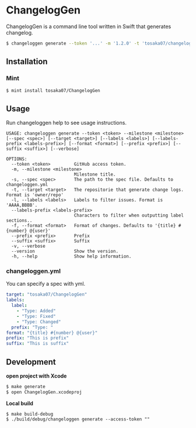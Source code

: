 # ChangelogGen

ChangelogGen is a command line tool written in Swift that generates changelog.

```sh
$ changeloggen generate --token '...' -m '1.2.0' -t 'tosaka07/changeloggen'
```

## Installation

### Mint

```sh
$ mint install tosaka07/ChangelogGen
```

## Usage

Run changeloggen help to see usage instructions.

```
USAGE: changeloggen generate --token <token> --milestone <milestone> [--spec <spec>] [--target <target>] [--labels <labels>] [--labels-prefix <labels-prefix>] [--format <format>] [--prefix <prefix>] [--suffix <suffix>] [--verbose]

OPTIONS:
  --token <token>         GitHub access token.
  -m, --milestone <milestone>
                          Milestone title.
  -s, --spec <spec>       The path to the spec file. Defaults to changeloggen.yml
  -t, --target <target>   The repositorie that generate change logs. Format is 'owner/repo'
  -l, --labels <labels>   Labels to filter issues. Format is 'AAAA,BBBB'.
  --labels-prefix <labels-prefix>
                          Characters to filter when outputting label sections..
  -f, --format <format>   Format of changes. Defaults to '{title} #{number} @{user}'
  --prefix <prefix>       Prefix
  --suffix <suffix>       Suffix
  -v, --verbose
  --version               Show the version.
  -h, --help              Show help information.
```

### changeloggen.yml

You can specify a spec with yml.

```yml
target: "tosaka07/ChangelogGen"
labels:
  label:
    - "Type: Added"
    - "Type: Fixed"
    - "Type: Changed"
  prefix: "Type: "
format: "{title} #{number} @{user}"
prefix: "This is prefix"
suffix: "This is suffix"
```

## Development

**open project with Xcode**

```sh
$ make generate
$ open ChangelogGen.xcodeproj
```

**Local build**

```
$ make build-debug
$ ./build/debug/changeloggen generate --access-token ""
```
